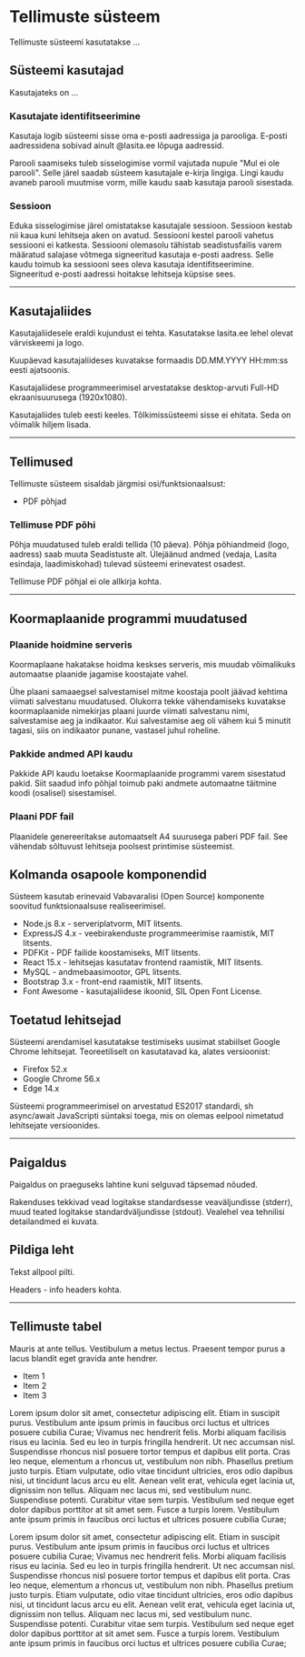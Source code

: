 # Tellimuste süsteem

<!-- Size: A4 -->
<!-- FontSize: 12 -->
<!-- TitleFontSize: 25 -->
<!-- Author: Infdot OÜ -->
<!-- Header: Tellimuste süsteem -->

Tellimuste süsteemi kasutatakse ...

## Süsteemi kasutajad

Kasutajateks on ...

### Kasutajate identifitseerimine

Kasutaja logib süsteemi sisse oma e-posti aadressiga ja parooliga. E-posti
aadressidena sobivad ainult @lasita.ee lõpuga aadressid.

Parooli saamiseks tuleb sisselogimise vormil vajutada nupule "Mul ei ole
parooli". Selle järel saadab süsteem kasutajale e-kirja lingiga. Lingi
kaudu avaneb parooli muutmise vorm, mille kaudu saab kasutaja parooli
sisestada.

### Sessioon

Eduka sisselogimise järel omistatakse kasutajale sessioon. Sessioon kestab
nii kaua kuni lehitseja aken on avatud. Sessiooni kestel parooli vahetus
sessiooni ei katkesta. Sessiooni olemasolu tähistab seadistusfailis varem
määratud salajase võtmega signeeritud kasutaja e-posti aadress. Selle
kaudu toimub ka sessiooni sees oleva kasutaja identifitseerimine. Signeeritud
e-posti aadressi hoitakse lehitseja küpsise sees.

---

## Kasutajaliides

Kasutajaliidesele eraldi kujundust ei tehta. Kasutatakse lasita.ee
lehel olevat värviskeemi ja logo.

Kuupäevad kasutajaliideses kuvatakse formaadis DD.MM.YYYY HH:mm:ss eesti
ajatsoonis.

Kasutajaliidese programmeerimisel arvestatakse desktop-arvuti Full-HD
ekraanisuurusega (1920x1080).

Kasutajaliides tuleb eesti keeles. Tõlkimissüsteemi sisse ei ehitata.
Seda on võimalik hiljem lisada.

---

## Tellimused

Tellimuste süsteem sisaldab järgmisi osi/funktsionaalsust:

 * PDF põhjad

### Tellimuse PDF põhi

Põhja muudatused tuleb eraldi tellida (10 päeva). Põhja põhiandmeid
(logo, aadress) saab muuta Seadistuste alt. Ülejäänud andmed (vedaja,
Lasita esindaja, laadimiskohad) tulevad süsteemi erinevatest osadest.

Tellimuse PDF põhjal ei ole allkirja kohta.

---

## Koormaplaanide programmi muudatused

### Plaanide hoidmine serveris

Koormaplaane hakatakse hoidma keskses serveris, mis muudab võimalikuks
automaatse plaanide jagamise koostajate vahel.

Ühe plaani samaaegsel salvestamisel mitme koostaja poolt jäävad kehtima
viimati salvestanu muudatused. Olukorra tekke vähendamiseks kuvatakse
koormaplaanide nimekirjas plaani juurde viimati salvestanu nimi,
salvestamise aeg ja indikaator. Kui salvestamise aeg oli vähem kui
5 minutit tagasi, siis on indikaator punane, vastasel juhul roheline.

### Pakkide andmed API kaudu

Pakkide API kaudu loetakse Koormaplaanide programmi varem sisestatud
pakid. Siit saadud info põhjal toimub paki andmete automaatne täitmine
koodi (osalisel) sisestamisel.

### Plaani PDF fail

Plaanidele genereeritakse automaatselt A4 suurusega paberi PDF fail. See
vähendab sõltuvust lehitseja poolsest printimise süsteemist.

## Kolmanda osapoole komponendid

Süsteem kasutab erinevaid Vabavaralisi (Open Source) komponente soovitud
funktsionaalsuse realiseerimisel.

 * Node.js 8.x - serveriplatvorm, MIT litsents.
 * ExpressJS 4.x - veebirakenduste programmeerimise raamistik, MIT litsents.
 * PDFKit - PDF failide koostamiseks, MIT litsents.
 * React 15.x - lehitsejas kasutatav frontend raamistik, MIT litsents.
 * MySQL - andmebaasimootor, GPL litsents.
 * Bootstrap 3.x - front-end raamistik, MIT litsents.
 * Font Awesome - kasutajaliidese ikoonid, SIL Open Font License.

## Toetatud lehitsejad

Süsteemi arendamisel kasutatakse testimiseks uusimat stabiilset Google
Chrome lehitsejat. Teoreetiliselt on kasutatavad ka, alates versioonist:

 * Firefox 52.x
 * Google Chrome 56.x
 * Edge 14.x

Süsteemi programmeerimisel on arvestatud ES2017 standardi, sh async/await
JavaScripti süntaksi toega, mis on olemas eelpool nimetatud lehitsejate
versioonides.

---

## Paigaldus

Paigaldus on praeguseks lahtine kuni selguvad täpsemad nõuded.

Rakenduses tekkivad vead logitakse standardsesse veaväljundisse
(stderr), muud teated logitakse standardväljundisse (stdout).
Vealehel vea tehnilisi detailandmed ei kuvata.

## Pildiga leht

Tekst allpool pilti.

Headers - info headers kohta.

---

## Tellimuste tabel

Mauris at ante tellus. Vestibulum a metus lectus. Praesent tempor purus a
lacus blandit eget gravida ante hendrer.

 * Item 1
 * Item 2
 * Item 3

Lorem ipsum dolor sit amet, consectetur adipiscing elit. Etiam in
suscipit purus. Vestibulum ante ipsum primis in faucibus orci luctus
et ultrices posuere cubilia Curae; Vivamus nec hendrerit felis. Morbi
aliquam facilisis risus eu lacinia. Sed eu leo in turpis fringilla hendrerit.
Ut nec accumsan nisl. Suspendisse rhoncus nisl posuere tortor tempus et
dapibus elit porta. Cras leo neque, elementum a rhoncus ut, vestibulum non
nibh. Phasellus pretium justo turpis. Etiam vulputate, odio vitae tincidunt
ultricies, eros odio dapibus nisi, ut tincidunt lacus arcu eu elit. Aenean
velit erat, vehicula eget lacinia ut, dignissim non tellus. Aliquam nec lacus
mi, sed vestibulum nunc. Suspendisse potenti. Curabitur vitae sem turpis.
Vestibulum sed neque eget dolor dapibus porttitor at sit amet sem. Fusce a
turpis lorem. Vestibulum ante ipsum primis in faucibus orci luctus et ultrices
posuere cubilia Curae;

Lorem ipsum dolor sit amet, consectetur adipiscing elit. Etiam in
suscipit purus. Vestibulum ante ipsum primis in faucibus orci luctus
et ultrices posuere cubilia Curae; Vivamus nec hendrerit felis. Morbi
aliquam facilisis risus eu lacinia. Sed eu leo in turpis fringilla hendrerit.
Ut nec accumsan nisl. Suspendisse rhoncus nisl posuere tortor tempus et
dapibus elit porta. Cras leo neque, elementum a rhoncus ut, vestibulum non
nibh. Phasellus pretium justo turpis. Etiam vulputate, odio vitae tincidunt
ultricies, eros odio dapibus nisi, ut tincidunt lacus arcu eu elit. Aenean
velit erat, vehicula eget lacinia ut, dignissim non tellus. Aliquam nec lacus
mi, sed vestibulum nunc. Suspendisse potenti. Curabitur vitae sem turpis.
Vestibulum sed neque eget dolor dapibus porttitor at sit amet sem. Fusce a
turpis lorem. Vestibulum ante ipsum primis in faucibus orci luctus et ultrices
posuere cubilia Curae;
